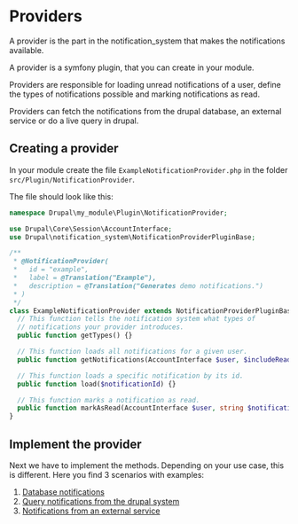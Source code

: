 # Providers

A provider is the part in the notification_system that makes the
notifications available.

A provider is a symfony plugin, that you can create in your module.

Providers are responsible for loading unread notifications of a user,
define the types of notifications possible and marking notifications
as read.

Providers can fetch the notifications from the drupal database, an
external service or do a live query in drupal.

## Creating a provider

In your module create the file `ExampleNotificationProvider.php` in
the folder `src/Plugin/NotificationProvider`.

The file should look like this:

```php
namespace Drupal\my_module\Plugin\NotificationProvider;

use Drupal\Core\Session\AccountInterface;
use Drupal\notification_system\NotificationProviderPluginBase;

/**
 * @NotificationProvider(
 *   id = "example",
 *   label = @Translation("Example"),
 *   description = @Translation("Generates demo notifications.")
 * )
 */
class ExampleNotificationProvider extends NotificationProviderPluginBase {
  // This function tells the notification system what types of
  // notifications your provider introduces.
  public function getTypes() {}

  // This function loads all notifications for a given user.
  public function getNotifications(AccountInterface $user, $includeReadNotifications = FALSE){}

  // This function loads a specific notification by its id.
  public function load($notificationId) {}

  // This function marks a notification as read.
  public function markAsRead(AccountInterface $user, string $notificationId) {}
}
```

## Implement the provider

Next we have to implement the methods. Depending on your use case,
this is different. Here you find 3 scenarios with examples:

1. [Database notifications](04_1_providers_example_database.md)
2. [Query notifications from the drupal system](04_2_providers_example_query_from_drupal.md)
3. [Notifications from an external service](04_3_providers_example_external_service.md)





